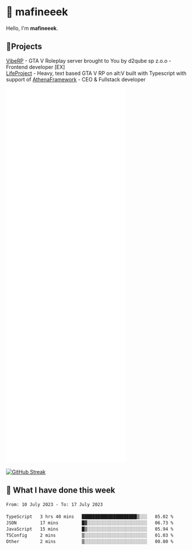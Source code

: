# 👋 mafineeek
Hello, I'm **mafineeek**.

## 📝Projects

[VibeRP](https://v-rp.pl) - GTA V Roleplay server brought to You by d2qube sp z.o.o - Frontend developer [EX]
<br>
[LifeProject](https://github.com/LifeProject-Roleplay/) - Heavy, text based GTA V RP on alt:V built with Typescript with support of [AthenaFramework](https://github.com/Athena-Roleplay-Framework/) - CEO & Fullstack developer

![](./github-metrics.svg)

[![GitHub Streak](https://streak-stats.demolab.com/?user=mafineeek)](https://git.io/streak-stats)

## 📰 What I have done this week
<!--START_SECTION:waka-->

```txt
From: 10 July 2023 - To: 17 July 2023

TypeScript   3 hrs 40 mins   █████████████████████▒░░░   85.02 %
JSON         17 mins         █▓░░░░░░░░░░░░░░░░░░░░░░░   06.73 %
JavaScript   15 mins         █▒░░░░░░░░░░░░░░░░░░░░░░░   05.94 %
TSConfig     2 mins          ▒░░░░░░░░░░░░░░░░░░░░░░░░   01.03 %
Other        2 mins          ▒░░░░░░░░░░░░░░░░░░░░░░░░   00.80 %
```

<!--END_SECTION:waka-->
